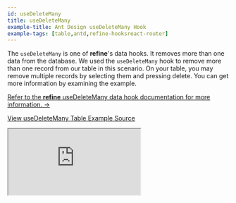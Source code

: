 ```yaml
---
id: useDeleteMany
title: useDeleteMany
example-title: Ant Design useDeleteMany Hook
example-tags: [table,antd,refine-hooksreact-router]
---
```


The `useDeleteMany` is one of **refine**'s data hooks. It removes more than one data from the database. We used the `useDeleteMany` hook to remove more than one record from our table in this scenario. On your table, you may remove multiple records by selecting them and pressing delete. You can get more information by examining the example.

[Refer to the **refine** useDeleteMany data hook documentation for more information. →](/docs/api-reference/core/hooks/data/useDeleteMany/)

[View useDeleteMany Table Example Source](https://github.com/pankod/refine/tree/master/examples/table/antd/useDeleteMany)

<iframe loading="lazy" src="https://stackblitz.com//github/pankod/refine/tree/master/examples/table/antd/useDeleteMany?embed=1&view=preview&theme=dark&preset=node&ctl=1"
  style={{width: "100%", height:"80vh", border: "0px", borderRadius: "8px", overflow:"hidden"}}
  title="refine-use-delete-many-example"
  allow="accelerometer; ambient-light-sensor; camera; encrypted-media; geolocation; gyroscope; hid; microphone; midi; payment; usb; vr; xr-spatial-tracking"
  sandbox="allow-forms allow-modals allow-popups allow-presentation allow-same-origin allow-scripts"
></iframe>
